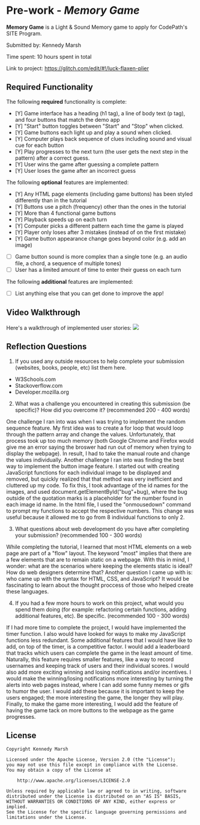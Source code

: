 # Pre-work - *Memory Game*

**Memory Game** is a Light & Sound Memory game to apply for CodePath's SITE Program. 

Submitted by: Kennedy Marsh

Time spent: 10 hours spent in total

Link to project: 
https://glitch.com/edit/#!/luck-flaxen-plier

## Required Functionality

The following **required** functionality is complete:

* [Y] Game interface has a heading (h1 tag), a line of body text (p tag), and four buttons that match the demo app
* [Y] "Start" button toggles between "Start" and "Stop" when clicked. 
* [Y] Game buttons each light up and play a sound when clicked. 
* [Y] Computer plays back sequence of clues including sound and visual cue for each button
* [Y] Play progresses to the next turn (the user gets the next step in the pattern) after a correct guess. 
* [Y] User wins the game after guessing a complete pattern
* [Y] User loses the game after an incorrect guess

The following **optional** features are implemented:

* [Y] Any HTML page elements (including game buttons) has been styled differently than in the tutorial
* [Y] Buttons use a pitch (frequency) other than the ones in the tutorial
* [Y] More than 4 functional game buttons
* [Y] Playback speeds up on each turn
* [Y] Computer picks a different pattern each time the game is played
* [Y] Player only loses after 3 mistakes (instead of on the first mistake)
* [Y] Game button appearance change goes beyond color (e.g. add an image)
* [ ] Game button sound is more complex than a single tone (e.g. an audio file, a chord, a sequence of multiple tones)
* [ ] User has a limited amount of time to enter their guess on each turn

The following **additional** features are implemented:

- [ ] List anything else that you can get done to improve the app!

## Video Walkthrough

Here's a walkthrough of implemented user stories:
![](your-link-here)


## Reflection Questions
1. If you used any outside resources to help complete your submission (websites, books, people, etc) list them here. 

- W3Schools.com
- Stackoverflow.com
- Developer.mozilla.org

2. What was a challenge you encountered in creating this submission (be specific)? How did you overcome it? (recommended 200 - 400 words) 

One challenge I ran into was when I was trying to implement the random sequence feature. My first idea was to create a for loop that would loop through the pattern array and change the values. Unfortunately, that process took up too much memory (both Google Chrome and Firefox would give me an error saying the broswer had run out of memory when trying to display the webpage). In result, I had to take the manual route and change the values individually. 
Another challenge I ran into was finding the best way to implement the button image feature. I started out with creating JavaScript functions for each individual image to be displayed and removed, but quickly realized that that method was very inefficient and cluttered up my code. To fix this, I took advantage of the id names for the images, and used document.getElementById("bug"+bug), where the bug outside of the quotation marks is a placeholder for the number found in each image id name. In the html file, I used the "onmousedown" command to prompt my functions to accept the respective numbers. This change was useful because it allowed me to go from 8 individual functions to only 2. 

3. What questions about web development do you have after completing your submission? (recommended 100 - 300 words) 

While completing the tutorial, I learned that most HTML elements on a web page are part of a "flow" layout. The keyword "most" implies that there are a few elements that are to remain static on a webpage. With this in mind, I wonder: what are the scenarios where keeping the elements static is ideal? How do web designers determine that?
Another question I came up with is: who came up with the syntax for HTML, CSS, and JavaScript? It would be fascinating to learn about the thought proccess of those who helped create these languages. 


4. If you had a few more hours to work on this project, what would you spend them doing (for example: refactoring certain functions, adding additional features, etc). Be specific. (recommended 100 - 300 words) 

If I had more time to complete the project, I would have implemented the timer function. I also would have looked for ways to make my JavaScript functions less redundant. 
Some additional features that I would have like to add, on top of the timer, is a competitive factor. I would add a leaderboard that tracks which users can complete the game in the least amount of time. Naturally, this feature requires smaller features, like a way to record usernames and keeping track of users and their individual scores. I would also add more exciting winning and losing notifications and/or incentives. I would make the winning/losing notifications more interesting by turning the alerts into web pages instead, where I can add some funny memes or gifs to humor the user. I would add these because it is important to keep the users engaged; the more interesting the game, the longer they will play. Finally, to make the game more interesting, I would add the feature of having the game tack on more buttons to the webpage as the game progresses. 



## License

    Copyright Kennedy Marsh

    Licensed under the Apache License, Version 2.0 (the "License");
    you may not use this file except in compliance with the License.
    You may obtain a copy of the License at

        http://www.apache.org/licenses/LICENSE-2.0

    Unless required by applicable law or agreed to in writing, software
    distributed under the License is distributed on an "AS IS" BASIS,
    WITHOUT WARRANTIES OR CONDITIONS OF ANY KIND, either express or implied.
    See the License for the specific language governing permissions and
    limitations under the License.